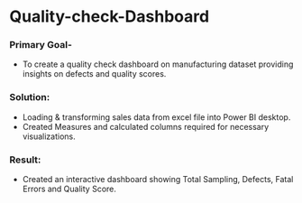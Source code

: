 # Quality-check-Dashboard

### Primary Goal- 
- To create a quality check dashboard on manufacturing dataset providing insights on defects and quality scores.

### Solution:
- Loading & transforming sales data from excel file into Power BI desktop.
-	Created Measures and calculated columns required for necessary visualizations.

### Result: 
- Created an interactive dashboard showing Total Sampling, Defects, Fatal Errors and Quality Score.
